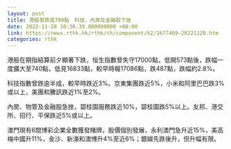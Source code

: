```yaml
---
layout: post
title: 港股曾跌逾700點　科技、內房及金融股下挫
date: 2022-11-28 10:36:39.000000000 +08:00
link: https://news.rthk.hk/rthk/ch/component/k2/1677469-20221128.htm
categories: rthk
---
```


港股在期指結算前夕顯著下跌，恒生指數曾失守17000點，低開573點後，跌幅一度擴大至740點，低見16833點，較早時報17086點，跌487點，跌幅約2.8%。

科技指數曾跌逾半成，較早時跌近3%。京東集團跌近5%，小米和阿里巴巴跌3%或以上，美團和騰訊跌近1%至2%。

內房、物管及金融股急挫，碧桂園服務跌近10%，碧桂園跌5%以上。友邦、港交所、招行、平保跌近5%或以上。

澳門現有6間博彩企業全數獲發賭牌，股價個別發展，永利澳門急升近15%，美高梅中國升11%，金沙、新濠和澳博升4%至近6%；銀娛先跌後升，但升幅有限。
